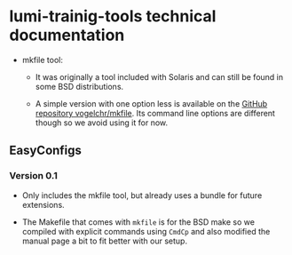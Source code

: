 # lumi-trainig-tools technical documentation

-   mkfile tool:   

    -   It was originally a tool included with Solaris and can still be found in some
        BSD distributions.
  
    -   A simple version with one option less is available on the
        [GitHub repository vogelchr/mkfile](https://github.com/vogelchr/mkfile).
        Its command line options are different though so we avoid using it for now.

## EasyConfigs

### Version 0.1

-   Only includes the mkfile tool, but already uses a bundle for future
    extensions.

-   The Makefile that comes with `mkfile` is for the BSD make so we compiled
    with explicit commands using `CmdCp` and also modified the manual page a
    bit to fit better with our setup. 
